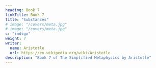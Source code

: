 ```yaml
---
heading: Book 7
linkTitle: Book 7
title: "Substances"
# image: "/covers/meta.jpg"
# image: "/covers/meta.jpg"
c: "indigo"
weight: 7
writer:
  name: Aristotle 
  url: https://en.wikipedia.org/wiki/Aristotle
description: "Book 7 of The Simplified Metaphysics by Aristotle"
---
```

